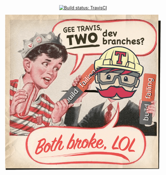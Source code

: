 <div align="center"><a href="https://travis-ci.org/Alhadis/great-repository-names-are-short-and-memorable"><img alt="Build status: TravisCI" src="https://travis-ci.org/Alhadis/great-repository-names-are-short-and-memorable.svg?branch=dev" width="600" /></a><p></p><img src="give-me-your-liver.png" /></div>
